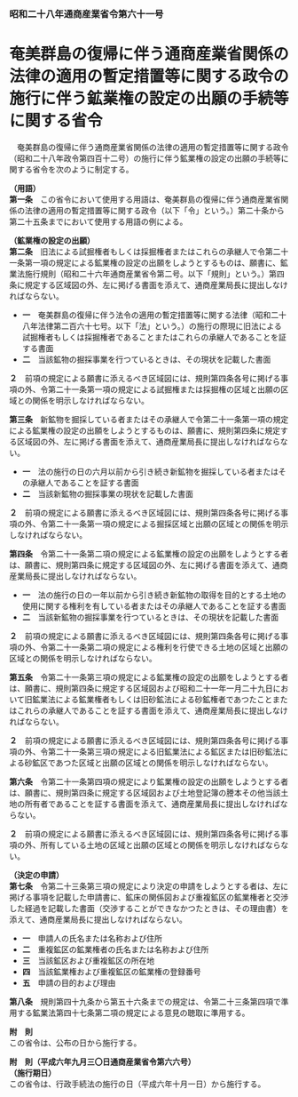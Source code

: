 ### 昭和二十八年通商産業省令第六十一号  
# 奄美群島の復帰に伴う通商産業省関係の法律の適用の暫定措置等に関する政令の施行に伴う鉱業権の設定の出願の手続等に関する省令  
　奄美群島の復帰に伴う通商産業省関係の法律の適用の暫定措置等に関する政令（昭和二十八年政令第四百十二号）の施行に伴う鉱業権の設定の出願の手続等に関する省令を次のように制定する。  
  
**（用語）**  
**第一条**　この省令において使用する用語は、奄美群島の復帰に伴う通商産業省関係の法律の適用の暫定措置等に関する政令（以下「令」という。）第二十条から第二十五条までにおいて使用する用語の例による。  
  
**（鉱業権の設定の出願）**  
**第二条**　旧法による試掘権者もしくは採掘権者またはこれらの承継人で令第二十一条第一項の規定による鉱業権の設定の出願をしようとするものは、願書に、鉱業法施行規則（昭和二十六年通商産業省令第二号。以下「規則」という。）第四条に規定する区域図の外、左に掲げる書面を添えて、通商産業局長に提出しなければならない。  
* **一**　奄美群島の復帰に伴う法令の適用の暫定措置等に関する法律（昭和二十八年法律第二百六十七号。以下「法」という。）の施行の際現に旧法による試掘権者もしくは採掘権者であることまたはこれらの承継人であることを証する書面  
* **二**　当該鉱物の掘採事業を行つているときは、その現状を記載した書面  
  
**２**　前項の規定による願書に添えるべき区域図には、規則第四条各号に掲げる事項の外、令第二十一条第一項の規定による試掘権または採掘権の区域と出願の区域との関係を明示しなければならない。  
  
**第三条**　新鉱物を掘採している者またはその承継人で令第二十一条第一項の規定による鉱業権の設定の出願をしようとするものは、願書に、規則第四条に規定する区域図の外、左に掲げる書面を添えて、通商産業局長に提出しなければならない。  
* **一**　法の施行の日の六月以前から引き続き新鉱物を掘採している者またはその承継人であることを証する書面  
* **二**　当該新鉱物の掘採事業の現状を記載した書面  
  
**２**　前項の規定による願書に添えるべき区域図には、規則第四条各号に掲げる事項の外、令第二十一条第一項の規定による掘採区域と出願の区域との関係を明示しなければならない。  
  
**第四条**　令第二十一条第二項の規定による鉱業権の設定の出願をしようとする者は、願書に、規則第四条に規定する区域図の外、左に掲げる書面を添えて、通商産業局長に提出しなければならない。  
* **一**　法の施行の日の一年以前から引き続き新鉱物の取得を目的とする土地の使用に関する権利を有している者またはその承継人であることを証する書面  
* **二**　当該新鉱物の掘採事業を行つているときは、その現状を記載した書面  
  
**２**　前項の規定による願書に添えるべき区域図には、規則第四条各号に掲げる事項の外、令第二十一条第二項の規定による権利を行使できる土地の区域と出願の区域との関係を明示しなければならない。  
  
**第五条**　令第二十一条第三項の規定による鉱業権の設定の出願をしようとする者は、願書に、規則第四条に規定する区域図および昭和二十一年一月二十九日において旧鉱業法による鉱業権者もしくは旧砂鉱法による砂鉱権者であつたことまたはこれらの承継人であることを証する書面を添えて、通商産業局長に提出しなければならない。  
  
**２**　前項の規定による願書に添えるべき区域図には、規則第四条各号に掲げる事項の外、令第二十一条第三項の規定による旧鉱業法による鉱区または旧砂鉱法による砂鉱区であつた区域と出願の区域との関係を明示しなければならない。  
  
**第六条**　令第二十一条第四項の規定により鉱業権の設定の出願をしようとする者は、願書に、規則第四条に規定する区域図および土地登記簿の謄本その他当該土地の所有者であることを証する書面を添えて、通商産業局長に提出しなければならない。  
  
**２**　前項の規定による願書に添えるべき区域図には、規則第四条各号に掲げる事項の外、所有している土地の区域と出願の区域との関係を明示しなければならない。  
  
**（決定の申請）**  
**第七条**　令第二十三条第三項の規定により決定の申請をしようとする者は、左に掲げる事項を記載した申請書に、鉱床の関係図および重複鉱区の鉱業権者と交渉した経過を記載した書面（交渉することができなかつたときは、その理由書）を添えて、通商産業局長に提出しなければならない。  
* **一**　申請人の氏名または名称および住所  
* **二**　重複鉱区の鉱業権者の氏名または名称および住所  
* **三**　当該鉱区および重複鉱区の所在地  
* **四**　当該鉱業権および重複鉱区の鉱業権の登録番号  
* **五**　申請の目的および理由  
  
**第八条**　規則第四十九条から第五十六条までの規定は、令第二十三条第四項で準用する鉱業法第四十七条第二項の規定による意見の聴取に準用する。  
  
**附　則**  
この省令は、公布の日から施行する。  
  
**附　則（平成六年九月三〇日通商産業省令第六六号）**  
**（施行期日）**  
この省令は、行政手続法の施行の日（平成六年十月一日）から施行する。  
  
